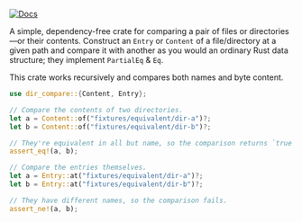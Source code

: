 [![Docs](https://github.com/dsaghliani/dir-compare/actions/workflows/docs-page.yml/badge.svg)](https://dsaghliani.github.io/dir-compare/)

A simple, dependency-free crate for comparing a pair of files or directories—or their contents.
Construct an `Entry` or `Content` of a file/directory at a given path and compare it with
another as you would an ordinary Rust data structure; they implement `PartialEq` & `Eq`.

This crate works recursively and compares both names and byte content.

```rs
use dir_compare::{Content, Entry};

// Compare the contents of two directories.
let a = Content::of("fixtures/equivalent/dir-a")?;
let b = Content::of("fixtures/equivalent/dir-b")?;

// They're equivalent in all but name, so the comparison returns `true`.
assert_eq!(a, b);

// Compare the entries themselves.
let a = Entry::at("fixtures/equivalent/dir-a")?;
let b = Entry::at("fixtures/equivalent/dir-b")?;

// They have different names, so the comparison fails.
assert_ne!(a, b);
```

